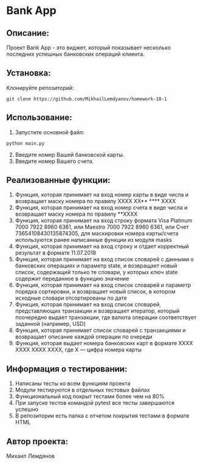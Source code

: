 # Bank App

## Описание:

Проект Bank App - это виджет, который показывает несколько последних успешных банковских операций клиента.

## Установка:

Клонируйте репозиторий:
```
git clone https://github.com/MikhailLemdyanov/homework-10-1
```

## Использование:

1. Запустите основной файл:
```
python main.py
```
2. Введите номер Вашей банковской карты.
3. Введите номер Вашего счета.

## Реализованные функции:

1. Функция, которая принимает на вход номер карты в виде числа и возвращает маску номера по правилу XXXX XX** **** XXXX 
2. Функция, которая принимает на вход номер счета в виде числа и возвращает маску номера по правилу **XXXX
3. Функция, которая принимает на вход строку формата Visa Platinum 7000 7922 8960 6361, или Maestro 7000 7922 8960 6361, или Счет 73654108430135874305, для маскировки номера карты/счета используются ранее написанные функции из модуля masks
4. Функция, которая принимает на вход строку и отдает корректный результат в формате 11.07.2018
5. Функция, которая принимает на вход список словарей с данными о банковских операциях и параметр state, и возвращает новый список, содержащий только те словари, у которых ключ state содержит переданное в функцию значение
6. Функция, которая принимает на вход список словарей и параметр порядка сортировки, и возвращает новый список, в котором исходные словари отсортированы по дате
7. Функция, которая принимает на вход список словарей, представляющих транзакции и возвращает итератор, который поочередно выдает транзакции, где валюта операции соответствует заданной (например, USD)
8. Функция, которая принимает список словарей с транзакциями и возвращает описание каждой операции по очереди
9. Функция, которая выдает номера банковских карт в формате XXXX XXXX XXXX XXXX, где X — цифра номера карты

## Информация о тестировании:

1. Написаны тесты ко всем функциям проекта
2. Модули тестируются в отдельных тестовых файлах
3. Функциональный код покрыт тестами более чем на 80%
4. При запуске тестов командой pytest все тесты завершаются успешно
5. В репозитории есть папка с отчетом покрытия тестами в формате HTML

## Автор проекта:

Михаил Лемдянов
